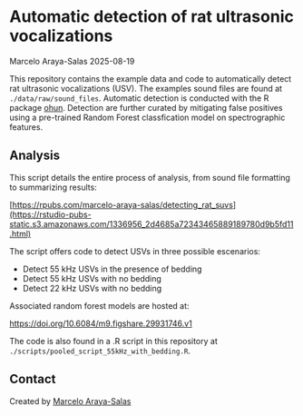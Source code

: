 Automatic detection of rat ultrasonic vocalizations
================
Marcelo Araya-Salas
2025-08-19

This repository contains the example data and code to automatically
detect rat ultrasonic vocalizations (USV). The examples sound files are
found at `./data/raw/sound_files`. Automatic detection is conducted with
the R package [ohun](https://docs.ropensci.org/ohun/). Detection are
further curated by mitigating false positives using a pre-trained Random Forest classfication model on
spectrographic features.

## Analysis

This script details the entire process of analysis, from sound file
formatting to summarizing results:

[https://rpubs.com/marcelo-araya-salas/detecting_rat_suvs](https://rstudio-pubs-static.s3.amazonaws.com/1336956_2d4685a72343465889189780d9b5fd11.html)

The script offers code to detect USVs in three possible escenarios:

- Detect 55 kHz USVs in the presence of bedding
- Detect 55 kHz USVs with no bedding
- Detect 22 kHz USVs with no bedding

Associated random forest models are hosted at:

<https://doi.org/10.6084/m9.figshare.29931746.v1>

The code is also found in a .R script in this repository at
`./scripts/pooled_script_55kHz_with_bedding.R`.

## Contact

Created by [Marcelo Araya-Salas](https://marce10.github.io/)
